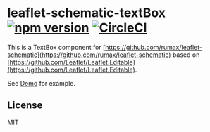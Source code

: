 # leaflet-schematic-textBox [![npm version](https://badge.fury.io/js/leaflet-editable-textbox.svg)](https://badge.fury.io/js/leaflet-editable-textbox) [![CircleCI](https://circleci.com/gh/rumax/Leaflet.Editable.TextBox.svg?style=svg)](https://circleci.com/gh/rumax/Leaflet.Editable.TextBox)

This is a TextBox component for [https://github.com/rumax/leaflet-schematic](https://github.com/rumax/leaflet-schematic) based on [https://github.com/Leaflet/Leaflet.Editable](https://github.com/Leaflet/Leaflet.Editable).

See [Demo](https://rumax.github.io/Leaflet.Editable.TextBox/demo/ "Demo") for example.

## License

MIT
